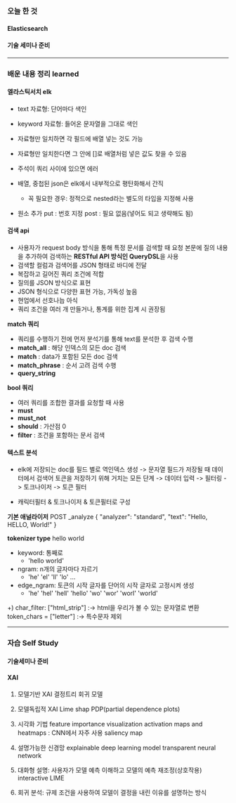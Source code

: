 ### 오늘 한 것

#### Elasticsearch
#### 기술 세미나 준비

  
***

### 배운 내용 정리 learned

#### 엘라스틱서치 elk

- text 자료형: 단어마다 색인
- keyword 자료형: 들어온 문자열을 그대로 색인

- 자료형만 일치하면 각 필드에 배열 넣는 것도 가능
- 자료형만 일치한다면 그 안에 []로 배열처럼 넣은 값도 찾을 수 있음
- 주석이 쿼리 사이에 있으면 에러

- 배열, 중첩된 json은 elk에서 내부적으로 평탄화해서 간직
  - 꼭 필요한 경우: 정적으로 nested라는 별도의 타입을 지정해 사용

- 원소 추가
put : 번호 지정
post : 필요 없음(넣어도 되고 생략해도 됨)


#### 검색 api

- 사용자가 request body 방식을 통해 특정 문서를 검색할 때 요청 본문에 질의 내용을 추가하여 검색하는 **RESTful API 방식인 QueryDSL**을 사용
- 검색할 컬럼과 검색어를 JSON 형태로 바디에 전달
- 복잡하고 길어진 쿼리 조건에 적합
- 질의를 JSON 방식으로 표현
- JSON 형식으로 다양한 표현 가능, 가독성 높음
- 현업에서 선호나늡 아식
- 쿼리 조건을 여러 개 만들거나, 통계를 위한 집계 시 권장됨


**match 쿼리**
- 쿼리를 수행하기 전에 먼저 분석기를 통해 text를 분석한 후 검색 수행
- **match_all** : 해당 인덱스의 모든 doc 검색
- **match** : data가 포함된 모든 doc 검색
- **match_phrase** : 순서 고려 검색 수행
- **query_string** 

**bool 쿼리**
- 여러 쿼리를 조합한 결과를 요청할 때 사용
- **must**
- **must_not**
- **should** : 가산점 0
- **filter** : 조건을 포함하는 문서 검색


#### 텍스트 분석
- elk에 저장되는 doc를 필드 별로 역인덱스 생성
-> 문자열 필드가 저장될 때 데이터에서 검색어 토큰을 저장하기 위해 거치는 모든 단계
-> 데이터 입력 -> 필터링 -> 토크나이저 -> 토큰 필터

- 캐릭터필터 & 토크나이저 & 토큰필터로 구성

**기본 애널라이저**
        POST _analyze
        {
          "analyzer": "standard",
          "text": "Hello, HELLO, World!"
        }


**tokenizer type**
hello world
- keyword: 통째로
  - 'hello world'
- ngram: n개의 글자마다 자르기
  - 'he' 'el' 'll' 'lo' ...
- edge_ngram: 토큰의 시작 글자를 단어의 시작 글자로 고정시켜 생성
  - 'he' 'hel' 'hell' 'hello' 'wo' 'wor' 'worl' 'world'


+) 
char_filter: ["html_strip"] :-> html을 우리가 볼 수 있는 문자열로 변환
token_chars = ["letter"] :-> 특수문자 제외
***


### 자습 Self Study

#### 기술세미나 준비
#### XAI

1. 모델기반 XAI
결정트리
회귀 모델

2. 모델독립적 XAI
Lime
shap
PDP(partial dependence plots)

3. 시각화 기법
feature importance visualization
activation maps and heatmaps : CNN에서 자주 사용
saliency map

4. 설명가능한 신경망
explainable deep learning model
transparent neural network

5. 대화형 설명: 사용자가 모델 예측 이해하고 모델의 예측 재조정(상호작용)
interactive LIME

6. 회귀 분석: 규제 조건을 사용하여 모델이 결정을 내린 이유를 설명하는 방식
